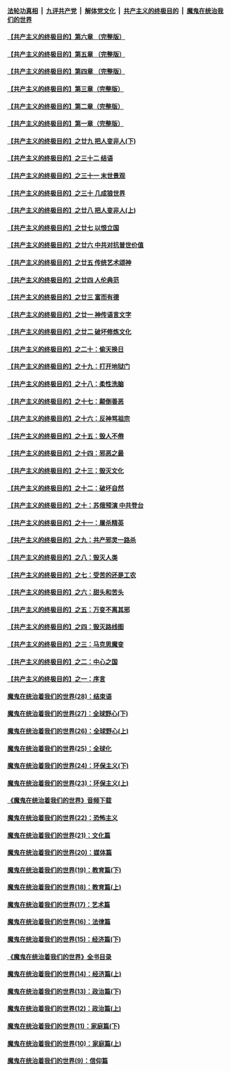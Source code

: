 ####  [法轮功真相](../../../../basic/blob/master/README.md?t=06021731) &nbsp;|&nbsp; [九评共产党](../../../../9ping.md/blob/master/README.md?t=06021731) &nbsp;|&nbsp; [解体党文化](../../../../jtdwh.md/blob/master/README.md?t=06021731)  &nbsp;|&nbsp; [共产主义的终极目的](../../../../gczydzjmd.md/blob/master/README.md?t=06021731) &nbsp;|&nbsp; [魔鬼在统治我们的世界](../../../../mgztzwmdsj.md/blob/master/README.md?t=06021731) 

#### [【共产主义的终极目的】第六章 （完整版）](../pages/nsc422/n11428913.md?t=06021731) 

#### [【共产主义的终极目的】第五章 （完整版）](../pages/nsc422/n11428912.md?t=06021731) 

#### [【共产主义的终极目的】第四章 （完整版）](../pages/nsc422/n11428907.md?t=06021731) 

#### [【共产主义的终极目的】第三章（完整版）](../pages/nsc422/n11428848.md?t=06021731) 

#### [【共产主义的终极目的】第二章（完整版）](../pages/nsc422/n11428831.md?t=06021731) 

#### [【共产主义的终极目的】第一章（完整版）](../pages/nsc422/n11417651.md?t=06021731) 

#### [【共产主义的终极目的】之廿九 把人变非人(下)](../pages/nsc422/n11344140.md?t=06021731) 

#### [【共产主义的终极目的】之三十二 结语](../pages/nsc422/n11360535.md?t=06021731) 

#### [【共产主义的终极目的】之三十一 末世景观](../pages/nsc422/n11351129.md?t=06021731) 

#### [【共产主义的终极目的】之三十 几成狼世界](../pages/nsc422/n11348280.md?t=06021731) 

#### [【共产主义的终极目的】之廿八 把人变非人(上)](../pages/nsc422/n11340492.md?t=06021731) 

#### [【共产主义的终极目的】之廿七 以恨立国](../pages/nsc422/n11336944.md?t=06021731) 

#### [【共产主义的终极目的】之廿六 中共对抗普世价值](../pages/nsc422/n11324785.md?t=06021731) 

#### [【共产主义的终极目的】之廿五 传统艺术颂神](../pages/nsc422/n11296396.md?t=06021731) 

#### [【共产主义的终极目的】之廿四 人伦典范](../pages/nsc422/n11296397.md?t=06021731) 

#### [【共产主义的终极目的】之廿三 富而有德](../pages/nsc422/n11283598.md?t=06021731) 

#### [【共产主义的终极目的】之廿一 神传语言文字](../pages/nsc422/n11263265.md?t=06021731) 

#### [【共产主义的终极目的】之廿二 破坏修炼文化](../pages/nsc422/n11245728.md?t=06021731) 

#### [【共产主义的终极目的】之二十：偷天换日](../pages/nsc422/n11238846.md?t=06021731) 

#### [【共产主义的终极目的】之十九：打开地狱门](../pages/nsc422/n11206376.md?t=06021731) 

#### [【共产主义的终极目的】之十八：柔性洗脑](../pages/nsc422/n11199994.md?t=06021731) 

#### [【共产主义的终极目的】之十七：颠倒善恶](../pages/nsc422/n11179782.md?t=06021731) 

#### [【共产主义的终极目的】之十六：反神骂祖宗](../pages/nsc422/n11166798.md?t=06021731) 

#### [【共产主义的终极目的】之十五：毁人不倦](../pages/nsc422/n11166792.md?t=06021731) 

#### [【共产主义的终极目的】之十四：邪恶之最](../pages/nsc422/n11150249.md?t=06021731) 

#### [【共产主义的终极目的】之十三：毁灭文化](../pages/nsc422/n11135227.md?t=06021731) 

#### [【共产主义的终极目的】之十二：破坏自然](../pages/nsc422/n11135214.md?t=06021731) 

#### [【共产主义的终极目的】之十：苏俄预演 中共登台](../pages/nsc422/n11118424.md?t=06021731) 

#### [【共产主义的终极目的】之十一：屠杀精英](../pages/nsc422/n11118442.md?t=06021731) 

#### [【共产主义的终极目的】之九：共产邪灵一路杀](../pages/nsc422/n11114139.md?t=06021731) 

#### [【共产主义的终极目的】之八：毁灭人类](../pages/nsc422/n11108503.md?t=06021731) 

#### [【共产主义的终极目的】之七：受苦的还是工农](../pages/nsc422/n11101809.md?t=06021731) 

#### [【共产主义的终极目的】之六：甜头和苦头](../pages/nsc422/n11096971.md?t=06021731) 

#### [【共产主义的终极目的】之五：万变不离其邪](../pages/nsc422/n11091285.md?t=06021731) 

#### [【共产主义的终极目的】之四：毁灭路线图](../pages/nsc422/n11086284.md?t=06021731) 

#### [【共产主义的终极目的】之三：马克思魔变](../pages/nsc422/n11061941.md?t=06021731) 

#### [【共产主义的终极目的】之二：中心之国](../pages/nsc422/n11047728.md?t=06021731) 

#### [【共产主义的终极目的】之一：序言](../pages/nsc422/n11086077.md?t=06021731) 

#### [魔鬼在统治着我们的世界(28)：结束语](../pages/nsc422/n10936246.md?t=06021731) 

#### [魔鬼在统治着我们的世界(27)：全球野心(下)](../pages/nsc422/n10928319.md?t=06021731) 

#### [魔鬼在统治着我们的世界(26)：全球野心(上)](../pages/nsc422/n10900318.md?t=06021731) 

#### [魔鬼在统治着我们的世界(25)：全球化](../pages/nsc422/n10788205.md?t=06021731) 

#### [魔鬼在统治着我们的世界(24)：环保主义(下)](../pages/nsc422/n10695307.md?t=06021731) 

#### [魔鬼在统治着我们的世界(23)：环保主义(上)](../pages/nsc422/n10688613.md?t=06021731) 

#### [《魔鬼在统治着我们的世界》音频下载](../pages/nsc422/n10635553.md?t=06021731) 

#### [魔鬼在统治着我们的世界(22)：恐怖主义](../pages/nsc422/n10614727.md?t=06021731) 

#### [魔鬼在统治着我们的世界(21)：文化篇](../pages/nsc422/n10597706.md?t=06021731) 

#### [魔鬼在统治着我们的世界(20)：媒体篇](../pages/nsc422/n10586579.md?t=06021731) 

#### [魔鬼在统治着我们的世界(19)：教育篇(下)](../pages/nsc422/n10564808.md?t=06021731) 

#### [魔鬼在统治着我们的世界(18)：教育篇(上)](../pages/nsc422/n10526970.md?t=06021731) 

#### [魔鬼在统治着我们的世界(17)：艺术篇](../pages/nsc422/n10499093.md?t=06021731) 

#### [魔鬼在统治着我们的世界(16)：法律篇](../pages/nsc422/n10485969.md?t=06021731) 

#### [魔鬼在统治着我们的世界(15)：经济篇(下)](../pages/nsc422/n10469975.md?t=06021731) 

#### [《魔鬼在统治着我们的世界》全书目录](../pages/nsc422/n10464261.md?t=06021731) 

#### [魔鬼在统治着我们的世界(14)：经济篇(上)](../pages/nsc422/n10457370.md?t=06021731) 

#### [魔鬼在统治着我们的世界(13)：政治篇(下)](../pages/nsc422/n10448270.md?t=06021731) 

#### [魔鬼在统治着我们的世界(12)：政治篇(上)](../pages/nsc422/n10444576.md?t=06021731) 

#### [魔鬼在统治着我们的世界(11)：家庭篇(下)](../pages/nsc422/n10440961.md?t=06021731) 

#### [魔鬼在统治着我们的世界(10)：家庭篇(上)](../pages/nsc422/n10435448.md?t=06021731) 

#### [魔鬼在统治着我们的世界(9)：信仰篇](../pages/nsc422/n10432159.md?t=06021731) 

